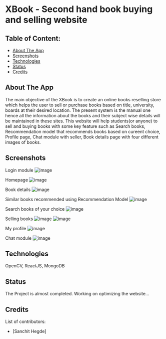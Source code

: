 # XBook - Second hand book buying and selling website


## Table of Content:

- [About The App](#about-the-app)
- [Screenshots](#screenshots)
- [Technologies](#technologies)
- [Status](#status)
- [Credits](#credits)

## About The App
The main objective of the XBook is to create an online books reselling store which helps the user to sell or purchase books based on title, university, boards at their desired location.
The present system is the manual one hence all the information about the books and their subject wise details will be maintained in these sites. 
This website will help students(or anyone) to sell and buying books with some key feature such as Search books, Recommendation model that recommends books based on cureent choice, Profile page, Chat module with seller, Book details page with four different images of books.

## Screenshots

Login module
![image](https://github.com/RutwikPatel13/xbook/assets/65476005/5353b416-3b03-4b3d-aa87-c528c67fbfe6)

Homepage
![image](https://github.com/RutwikPatel13/xbook/assets/65476005/c3033e20-1824-4e1c-8070-dc27508a5163)

Book details
![image](https://github.com/RutwikPatel13/xbook/assets/65476005/2f423d8c-8569-4af8-ab9b-a98ea55dcfee)

Similar books recommended using Recommendation Model
![image](https://github.com/RutwikPatel13/xbook/assets/65476005/2f623e06-f037-4ebc-9d37-41b3c6319657)

Search books of your choice
![image](https://github.com/RutwikPatel13/xbook/assets/65476005/dc639420-ba3c-444e-8200-7fa6b701a162)

Selling books
![image](https://github.com/RutwikPatel13/xbook/assets/65476005/47ad04b5-ae8a-453a-bd25-a1729d716c20)
![image](https://github.com/RutwikPatel13/xbook/assets/65476005/ff7177b9-519d-4321-9f9b-3f8b582be8a1)

My profile
![image](https://github.com/RutwikPatel13/xbook/assets/65476005/eda2096a-9e0c-4e49-9b7d-493827418346)

Chat module
![image](https://github.com/RutwikPatel13/xbook/assets/65476005/f9cea799-1863-4dbc-b1ac-53463abbf3cf)


## Technologies
OpenCV, ReactJS, MongoDB

## Status
The Project is almost completed. Working on optimizing the website...

## Credits
List of contributors:
- [Sanchit Hegde]
